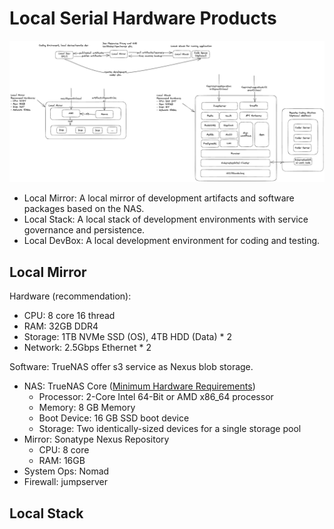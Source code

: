 # Local Serial Hardware Products
![Local Serials](./img/kp45-boxes.excalidraw.png)

- Local Mirror: A local mirror of development artifacts and software packages based on the NAS.
- Local Stack: A local stack of development environments with service governance and persistence.
- Local DevBox: A local development environment for coding and testing.

## Local Mirror
Hardware (recommendation):

- CPU: 8 core 16 thread
- RAM: 32GB DDR4
- Storage: 1TB NVMe SSD (OS), 4TB HDD (Data) * 2
- Network: 2.5Gbps Ethernet * 2

Software:
TrueNAS offer s3 service as Nexus blob storage.

- NAS: TrueNAS Core ([Minimum Hardware Requirements](https://www.truenas.com/docs/core/gettingstarted/corehardwareguide/#minimum-hardware-requirements))
    - Processor: 2-Core Intel 64-Bit or AMD x86_64 processor
    - Memory: 8 GB Memory
    - Boot Device: 16 GB SSD boot device
    - Storage: Two identically-sized devices for a single storage pool
- Mirror: Sonatype Nexus Repository
    - CPU: 8 core
    - RAM: 16GB
- System Ops: Nomad
- Firewall: jumpserver

## Local Stack